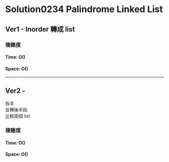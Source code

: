 # Solution0234 Palindrome Linked List

## Ver1 - Inorder 轉成 list


### 複雜度

#### Time: O()

#### Space: O()

---

## Ver2 - 

拆半  
反轉後半段  
比較兩個 list
  
### 複雜度

#### Time: O()

#### Space: O()